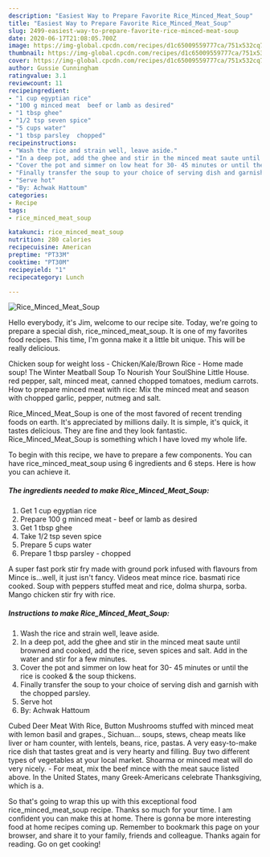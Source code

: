 ```yaml
---
description: "Easiest Way to Prepare Favorite Rice_Minced_Meat_Soup"
title: "Easiest Way to Prepare Favorite Rice_Minced_Meat_Soup"
slug: 2499-easiest-way-to-prepare-favorite-rice-minced-meat-soup
date: 2020-06-17T21:08:05.700Z
image: https://img-global.cpcdn.com/recipes/d1c65009559777ca/751x532cq70/rice_minced_meat_soup-recipe-main-photo.jpg
thumbnail: https://img-global.cpcdn.com/recipes/d1c65009559777ca/751x532cq70/rice_minced_meat_soup-recipe-main-photo.jpg
cover: https://img-global.cpcdn.com/recipes/d1c65009559777ca/751x532cq70/rice_minced_meat_soup-recipe-main-photo.jpg
author: Gussie Cunningham
ratingvalue: 3.1
reviewcount: 11
recipeingredient:
- "1 cup egyptian rice"
- "100 g minced meat  beef or lamb as desired"
- "1 tbsp ghee"
- "1/2 tsp seven spice"
- "5 cups water"
- "1 tbsp parsley  chopped"
recipeinstructions:
- "Wash the rice and strain well, leave aside."
- "In a deep pot, add the ghee and stir in the minced meat saute until browned and cooked, add the rice, seven spices and salt. Add in the water and stir for a few minutes."
- "Cover the pot and simmer on low heat for 30- 45 minutes or until the rice is cooked &amp; the soup thickens."
- "Finally transfer the soup to your choice of serving dish and garnish with the chopped parsley."
- "Serve hot"
- "By: Achwak Hattoum"
categories:
- Recipe
tags:
- rice_minced_meat_soup

katakunci: rice_minced_meat_soup 
nutrition: 280 calories
recipecuisine: American
preptime: "PT33M"
cooktime: "PT30M"
recipeyield: "1"
recipecategory: Lunch

---
```



![Rice_Minced_Meat_Soup](https://img-global.cpcdn.com/recipes/d1c65009559777ca/751x532cq70/rice_minced_meat_soup-recipe-main-photo.jpg)

Hello everybody, it's Jim, welcome to our recipe site. Today, we're going to prepare a special dish, rice_minced_meat_soup. It is one of my favorites food recipes. This time, I'm gonna make it a little bit unique. This will be really delicious.

Chicken soup for weight loss - Chicken/Kale/Brown Rice - Home made soup! The Winter Meatball Soup To Nourish Your SoulShine Little House. red pepper, salt, minced meat, canned chopped tomatoes, medium carrots. How to prepare minced meat with rice: Mix the minced meat and season with chopped garlic, pepper, nutmeg and salt.

Rice_Minced_Meat_Soup is one of the most favored of recent trending foods on earth. It's appreciated by millions daily. It is simple, it's quick, it tastes delicious. They are fine and they look fantastic. Rice_Minced_Meat_Soup is something which I have loved my whole life.


To begin with this recipe, we have to prepare a few components. You can have rice_minced_meat_soup using 6 ingredients and 6 steps. Here is how you can achieve it.

<!--inarticleads1-->

##### The ingredients needed to make Rice_Minced_Meat_Soup:

1. Get 1 cup egyptian rice
1. Prepare 100 g minced meat - beef or lamb as desired
1. Get 1 tbsp ghee
1. Take 1/2 tsp seven spice
1. Prepare 5 cups water
1. Prepare 1 tbsp parsley - chopped


A super fast pork stir fry made with ground pork infused with flavours from Mince is…well, it just isn&#39;t fancy. Videos meat mince rice. basmati rice cooked. Soup with peppers stuffed meat and rice, dolma shurpa, sorba. Mango chicken stir fry with rice. 

<!--inarticleads2-->

##### Instructions to make Rice_Minced_Meat_Soup:

1. Wash the rice and strain well, leave aside.
1. In a deep pot, add the ghee and stir in the minced meat saute until browned and cooked, add the rice, seven spices and salt. Add in the water and stir for a few minutes.
1. Cover the pot and simmer on low heat for 30- 45 minutes or until the rice is cooked &amp; the soup thickens.
1. Finally transfer the soup to your choice of serving dish and garnish with the chopped parsley.
1. Serve hot
1. By: Achwak Hattoum


Cubed Deer Meat With Rice, Button Mushrooms stuffed with minced meat with lemon basil and grapes., Sichuan… soups, stews, cheap meats like liver or ham counter, with lentels, beans, rice, pastas. A very easy-to-make rice dish that tastes great and is very hearty and filling. Buy two different types of vegetables at your local market. Shoarma or minced meat will do very nicely. - For meat, mix the beef mince with the meat sauce listed above. In the United States, many Greek-Americans celebrate Thanksgiving, which is a. 

So that's going to wrap this up with this exceptional food rice_minced_meat_soup recipe. Thanks so much for your time. I am confident you can make this at home. There is gonna be more interesting food at home recipes coming up. Remember to bookmark this page on your browser, and share it to your family, friends and colleague. Thanks again for reading. Go on get cooking!
